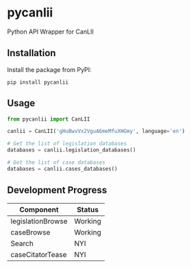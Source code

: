 pycanlii
========

Python API Wrapper for CanLII

## Installation

Install the package from PyPI:

    pip install pycanlii

## Usage

```python
from pycanlii import CanLII

canlii = CanLII('gHuBwvVx2VguA6meMfuXHGmy', language='en')

# Get the list of legislation databases
databases = canlii.legislation_databases()

# Get the list of case databases
databases = canlii.cases_databases()
```

## Development Progress



Component | Status
----------|--------
legislationBrowse | Working
caseBrowse | Working
Search | NYI
caseCitatorTease| NYI
